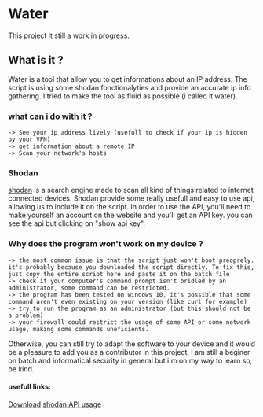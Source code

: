 # Water
This project it still a work in progress.


## What is it ?
Water is a tool that allow you to get informations about an IP address.
The script is using some shodan fonctionalyties and provide an accurate ip info gathering.
I tried to make the tool as fluid as possible (i called it water).

### what can i do with it ?
```
-> See your ip address lively (usefull to check if your ip is hidden by your VPN)
-> get information about a remote IP
-> Scan your network's hosts
```

### Shodan
[shodan](https://www.shodan.io/) is a search engine made to scan all kind of things related to internet connected devices.
Shodan provide some really usefull and easy to use api, allowing us to include it on the script. In order to use the API, you'll need to make yourself an account on the website and you'll get an API key. you can see the api but clicking on "show api key".

### Why does the program won't work on my device ?
```
-> the most common issue is that the script just won't boot preoprely. it's probably because you downloaded the script directly. To fix this, just copy the entire script here and paste it on the batch file
-> check if your computer's command prompt isn't bridled by an administrator, some command can be restricted.
-> the program has been tested on windows 10, it's possible that some command aren't even existing on your version (like curl for example)
-> try to run the program as an administrator (but this should not be a problem)
-> your firewall could restrict the usage of some API or some network usage, making some commands uneficients.
```
Otherwise, you can still try to adapt the software to your device and it would be a pleasure to add you as a contributor in this project.
I am still a beginer on batch and informatical security in general but i'm on my way to learn so, be kind.

#### usefull links:
[Download](https://github.com/b3rt1ng/Water/files/3311720/water.zip)
[shodan API usage](https://developer.shodan.io/api)

